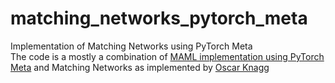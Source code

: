 # matching_networks_pytorch_meta
Implementation of Matching Networks using PyTorch Meta <br/>
The code is a mostly a combination of [MAML implementation using PyTorch Meta](https://github.com/tristandeleu/pytorch-meta/tree/master/examples/maml) and Matching Networks as implemented by [Oscar Knagg](https://github.com/oscarknagg/few-shot)

